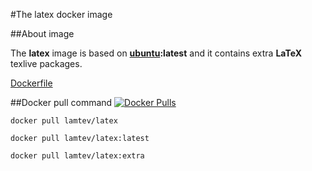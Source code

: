 #The latex docker image 

##About image

The __latex__ image is based on [__ubuntu__](https://hub.docker.com/_/ubuntu/)__:latest__ and it contains extra __LaTeX__ texlive packages.
 
[Dockerfile](https://github.com/lamtev/build-tools-dockers/blob/master/latex/extra/Dockerfile)
 
##Docker pull command [![Docker Pulls](https://img.shields.io/docker/pulls/lamtev/latex.svg?style=flat-square)](https://hub.docker.com/r/lamtev/latex/)
 
`docker pull lamtev/latex`

`docker pull lamtev/latex:latest`

`docker pull lamtev/latex:extra`

